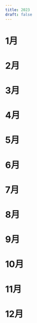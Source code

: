 ```yaml
---
title: 2023
draft: false
---
```


# 1月

# 2月

# 3月

# 4月

# 5月

# 6月

# 7月

# 8月

# 9月

# 10月

# 11月

# 12月
